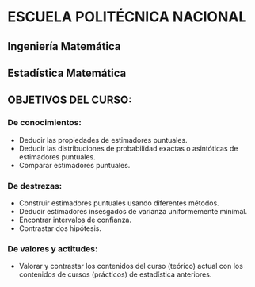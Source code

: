 # ESCUELA POLITÉCNICA NACIONAL

## Ingeniería Matemática
## Estadística Matemática

## OBJETIVOS DEL CURSO:
### De conocimientos:
* Deducir las propiedades de estimadores puntuales.
* Deducir las distribuciones de probabilidad exactas o asintóticas de estimadores puntuales.
* Comparar estimadores puntuales.

### De destrezas:
* Construir estimadores puntuales usando diferentes métodos.
* Deducir estimadores insesgados de varianza uniformemente minimal.
* Encontrar intervalos de confianza.
* Contrastar dos hipótesis.

### De valores y actitudes:
* Valorar y contrastar los contenidos del curso (teórico) actual con los contenidos de cursos (prácticos) de estadística anteriores.
